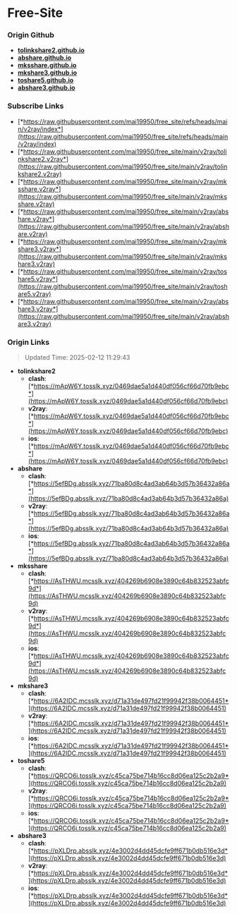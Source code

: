 # Free-Site

### Origin Github

- [**tolinkshare2.github.io**](https://github.com/tolinkshare2/tolinkshare2.github.io)
- [**abshare.github.io**](https://github.com/abshare/abshare.github.io)
- [**mksshare.github.io**](https://github.com/mksshare/mksshare.github.io)
- [**mkshare3.github.io**](https://github.com/mkshare3/mkshare3.github.io)
- [**toshare5.github.io**](https://github.com/toshare5/toshare5.github.io)
- [**abshare3.github.io**](https://github.com/abshare3/abshare3.github.io)

### Subscribe Links

- [*https://raw.githubusercontent.com/mai19950/free_site/refs/heads/main/v2ray/index*](https://raw.githubusercontent.com/mai19950/free_site/refs/heads/main/v2ray/index)
- [*https://raw.githubusercontent.com/mai19950/free_site/main/v2ray/tolinkshare2.v2ray*](https://raw.githubusercontent.com/mai19950/free_site/main/v2ray/tolinkshare2.v2ray)
- [*https://raw.githubusercontent.com/mai19950/free_site/main/v2ray/mksshare.v2ray*](https://raw.githubusercontent.com/mai19950/free_site/main/v2ray/mksshare.v2ray)
- [*https://raw.githubusercontent.com/mai19950/free_site/main/v2ray/abshare.v2ray*](https://raw.githubusercontent.com/mai19950/free_site/main/v2ray/abshare.v2ray)
- [*https://raw.githubusercontent.com/mai19950/free_site/main/v2ray/mkshare3.v2ray*](https://raw.githubusercontent.com/mai19950/free_site/main/v2ray/mkshare3.v2ray)
- [*https://raw.githubusercontent.com/mai19950/free_site/main/v2ray/toshare5.v2ray*](https://raw.githubusercontent.com/mai19950/free_site/main/v2ray/toshare5.v2ray)
- [*https://raw.githubusercontent.com/mai19950/free_site/main/v2ray/abshare3.v2ray*](https://raw.githubusercontent.com/mai19950/free_site/main/v2ray/abshare3.v2ray)

### Origin Links

> Updated Time: 2025-02-12 11:29:43

- **tolinkshare2**
  - **clash**: [*https://mApW6Y.tosslk.xyz/0469dae5a1d440df056cf66d70fb9ebc*](https://mApW6Y.tosslk.xyz/0469dae5a1d440df056cf66d70fb9ebc)
  - **v2ray**: [*https://mApW6Y.tosslk.xyz/0469dae5a1d440df056cf66d70fb9ebc*](https://mApW6Y.tosslk.xyz/0469dae5a1d440df056cf66d70fb9ebc)
  - **ios**: [*https://mApW6Y.tosslk.xyz/0469dae5a1d440df056cf66d70fb9ebc*](https://mApW6Y.tosslk.xyz/0469dae5a1d440df056cf66d70fb9ebc)
- **abshare**
  - **clash**: [*https://5efBDg.absslk.xyz/71ba80d8c4ad3ab64b3d57b36432a86a*](https://5efBDg.absslk.xyz/71ba80d8c4ad3ab64b3d57b36432a86a)
  - **v2ray**: [*https://5efBDg.absslk.xyz/71ba80d8c4ad3ab64b3d57b36432a86a*](https://5efBDg.absslk.xyz/71ba80d8c4ad3ab64b3d57b36432a86a)
  - **ios**: [*https://5efBDg.absslk.xyz/71ba80d8c4ad3ab64b3d57b36432a86a*](https://5efBDg.absslk.xyz/71ba80d8c4ad3ab64b3d57b36432a86a)
- **mksshare**
  - **clash**: [*https://AsTHWU.mcsslk.xyz/404269b6908e3890c64b832523abfc9d*](https://AsTHWU.mcsslk.xyz/404269b6908e3890c64b832523abfc9d)
  - **v2ray**: [*https://AsTHWU.mcsslk.xyz/404269b6908e3890c64b832523abfc9d*](https://AsTHWU.mcsslk.xyz/404269b6908e3890c64b832523abfc9d)
  - **ios**: [*https://AsTHWU.mcsslk.xyz/404269b6908e3890c64b832523abfc9d*](https://AsTHWU.mcsslk.xyz/404269b6908e3890c64b832523abfc9d)
- **mkshare3**
  - **clash**: [*https://6A2IDC.mcsslk.xyz/d71a31de497fd21f99942f38b0064451*](https://6A2IDC.mcsslk.xyz/d71a31de497fd21f99942f38b0064451)
  - **v2ray**: [*https://6A2IDC.mcsslk.xyz/d71a31de497fd21f99942f38b0064451*](https://6A2IDC.mcsslk.xyz/d71a31de497fd21f99942f38b0064451)
  - **ios**: [*https://6A2IDC.mcsslk.xyz/d71a31de497fd21f99942f38b0064451*](https://6A2IDC.mcsslk.xyz/d71a31de497fd21f99942f38b0064451)
- **toshare5**
  - **clash**: [*https://QRCO6i.tosslk.xyz/c45ca75be714b16cc8d06ea125c2b2a9*](https://QRCO6i.tosslk.xyz/c45ca75be714b16cc8d06ea125c2b2a9)
  - **v2ray**: [*https://QRCO6i.tosslk.xyz/c45ca75be714b16cc8d06ea125c2b2a9*](https://QRCO6i.tosslk.xyz/c45ca75be714b16cc8d06ea125c2b2a9)
  - **ios**: [*https://QRCO6i.tosslk.xyz/c45ca75be714b16cc8d06ea125c2b2a9*](https://QRCO6i.tosslk.xyz/c45ca75be714b16cc8d06ea125c2b2a9)
- **abshare3**
  - **clash**: [*https://pXLDrp.absslk.xyz/4e3002d4dd45dcfe9ff671b0db516e3d*](https://pXLDrp.absslk.xyz/4e3002d4dd45dcfe9ff671b0db516e3d)
  - **v2ray**: [*https://pXLDrp.absslk.xyz/4e3002d4dd45dcfe9ff671b0db516e3d*](https://pXLDrp.absslk.xyz/4e3002d4dd45dcfe9ff671b0db516e3d)
  - **ios**: [*https://pXLDrp.absslk.xyz/4e3002d4dd45dcfe9ff671b0db516e3d*](https://pXLDrp.absslk.xyz/4e3002d4dd45dcfe9ff671b0db516e3d)
